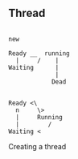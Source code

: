 ## Thread

```

new 

Ready __  running
  |     /    |
Waiting      |     
             |
            Dead

```

```

Ready <\
  n     \>
  |     Running
  |        /
Waiting <

```


Creating a thread
